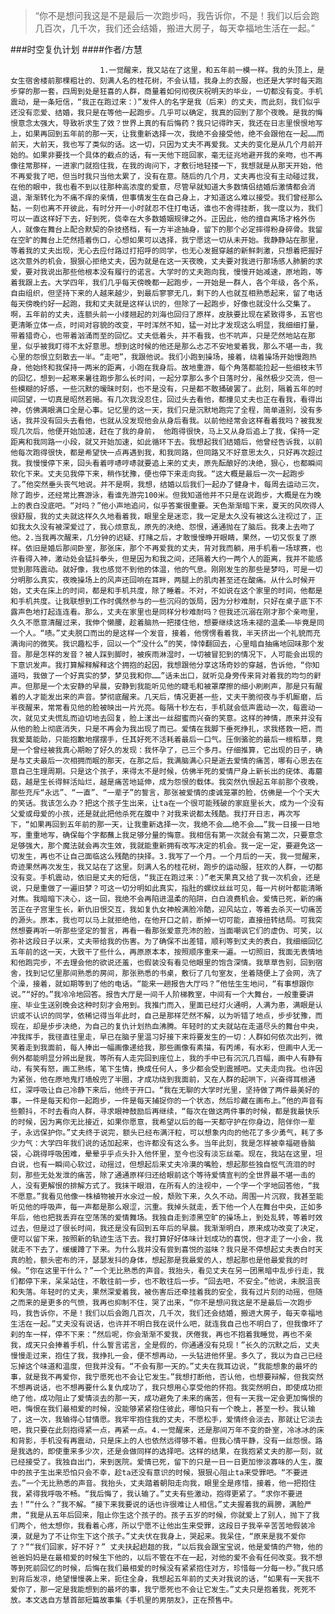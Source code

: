> “你不是想问我这是不是最后一次跑步吗，我告诉你，不是！我们以后会跑几百次，几千次，我们还会结婚，搬进大房子，每天幸福地生活在一起。”

###时空复仇计划
####作者/方慧

						1.一觉醒来，我又站在了这里，和五年前一模一样。我的头顶上，是女生宿舍楼前那棵粗壮的、刻满人名的桂花树，不会认错，我身上的衣服，也还是大学时每天跑步穿的那一套，四周到处是狂喜的人群，商量着如何彻夜庆祝明天的毕业，一切都没有变。手机震动，是一条短信，“我正在跑过来：）”发件人的名字是我（后来）的丈夫，而此刻，我们似乎还没有恋爱、结婚，我只是在等他一起跑步。几乎可以确定，我真的回到了那个夜晚。是我的悔恨意念太强大，导致祈求生了效？世界上真的有后悔药？我只记得昨天，我还在日志里恨恨地写上，如果再回到五年前的那一天，让我重新选择一次，我绝不会接受他，绝不会跟他在一起……而前天，大前天，我也写了类似的话。这一切，只因为丈夫不再爱我。丈夫的变化是从几个月前开始的。如果非要找一个具体的截点的话，有一天他下班回家，毫无征兆地避开我的亲吻，也不再像往常那样，一进家门就抱住我，在我的询问下，才敷衍地轻搂一下，我想就是从那天开始，他不再爱我了吧，但当时我只当他太累了，没有在意。随后的几个月，丈夫再也没有主动碰过我，在他的眼中，我也看不到以往那种高浓度的爱意，尽管早就知道大多数情侣结婚后激情都会消退，渐渐转化为不痛不痒的亲情，但事情发生在自己身上，才知道这么难以接受。我们曾经那么黏，一刻也离不开彼此，有时分开一小时就忍不住打电话，谁也不舍得挂断，我一度以为，我们可以一直这样好下去，好到死，侥幸在大多数婚姻规律之外。正因此，他的擅自离场才格外伤人，就像在舞台上配合默契的杂技搭档，有一方半途抽身，留下的那个必定摔得粉身碎骨。我留在空旷的舞台上茫然捂着伤口，心想如果可以选择，我宁愿这一切从未开始。我静静站在那里，等着我的丈夫出现，无心去应付路过打招呼的同学，也无心发掘穿越的新鲜刺激，只想着把握好这次意外的机会，狠狠心拒绝丈夫，因为就是在这一天夜晚，丈夫要对我进行那场感人肺腑的求爱，要对我说出那些他根本没有履行的诺言。大学时的丈夫跑向我，慢慢开始减速，原地跑，等着我跟上去。大学四年，我们几乎每天傍晚都一起跑步，一开始是一群人，各个年级，各个系，自由组织，但坚持下来的人越来越少，到最后寥寥无几，剩下的人也就互相熟悉起来，留了电话每天傍晚约好一起跑，我和丈夫就是这样认识的，但除了一起跑步，好像也就没什么交集了。啊，五年前的丈夫，连额头前一小缕翘起的刘海也回归了原样，皮肤要比现在紧致得多，五官也更清晰立体一点，时间对容貌的改变，平时浑然不知，猛一对比才发现这么明显，我细细打量，带着猎奇心，也带着汹涌而至的回忆。丈夫低着头，并不看我，也不吭声，只是茫然地站在那里，似乎被我盯得不太好意思。想到这时候的他还是那么忐忑不安地爱着我，那么不堪一击，我心里的怨恨立刻散去一半。“走吧”，我跟他说。我们小跑到操场，接着，绕着操场开始慢跑热身，他始终和我保持一两米的距离，小跑在我身后。故地重游，每个角落都能捡起一些细枝末节的回忆，想到一起寒来暑往跑步那么长时间，一起分享那么多个日落时分，虽然极少交流，但一些模糊的好感，一些沉默的暧昧时刻，也不是没有，只是都不敢捅破罢了。此刻，隔着五年的时间回望，一切真是昭然若揭。有几次我没忍住，回过头去看他，都撞见丈夫也正在看我，看得出神，仿佛满眼满口全是心事。记忆里的这一天，我们只是沉默地跑完了全程，简单道别，没有多话，我并没有回头去看他，也就从没发现他会从身后看我。以前他经常会这样看着我吗？被我发现几次后，他便开始加速，赶在了我的身前， 他跑得很快，马上又从身后追上了我，保持一定距离和我同路一小段，就又开始加速，如此循环下去。我想起我们结婚后，他曾经告诉我，以前他每次跑得很快，都是希望快一点再遇到我，和我同路，但同路又不好意思太久，只好再次超过我。我慢慢停下来，回头看着哼哧哼哧就要追上来的丈夫，原先酝酿好的决绝，狠心，也都瞬间软化下来。丈夫见我停下来，稍作犹豫，便也停下来走向我。“这大概是最后一次一起跑步了。”他突然垂头丧气地说。并不是啊，我想，结婚以后我们一起办了健身卡，每周去运动三次，除了跑步，还经常比赛游泳，看谁先游完100米。但我知道他并不只是在说跑步，大概是在为晚上的表白没底吧。“对吗？”他小声地追问，似乎答案很重要。天色渐渐暗下来，夏天的风吹得人很舒服，我的丈夫就这样久久地看着我，眼里全是迷恋，我一定是太久没有被这么注视过了，正如我太久没有被深爱过了，我心烦意乱，原先的决绝、怨恨，通通抛在了脑后。我凑上去吻了他。2.当我再次醒来，几分钟的迟疑、打赌之后，才敢慢慢睁开眼睛，果然，一切又恢复了原样。依旧是婚后那间卧室，那张床，那个不再爱我的丈夫，背对我而躺，用手机看一场球赛，也许看得入神，激动处会猛抖拳头，但是因为和我之间，还隔着大约一两个人的距离，我并不能感觉到那阵震动。就好像，我也感觉不到他的体温，他的气息。刚刚发生的那些是梦吗，可是一切分明那么真实，夜晚操场上的风声还回响在耳畔，两腿上的肌肉甚至还在酸痛。从什么时候开始，丈夫在床上的时间，都是和手机共度，除了睡着。不对，不如说在这个家里的时间，他都是和手机共度。让我联想到工作时偶然参与的一些沉闷的饭局，因为分秒难耐，只好在桌子底下不露声色地打起连连看。那么，丈夫在家里也是同样分秒难耐吗？但我还沉溺在刚才那个亲吻里，久久不愿意清醒过来，我伸个懒腰，趁着脑热一把搂住他，想要继续这场未褪的温柔——毕竟是同一个人。“啧。”丈夫脱口而出的是这样一个发音，接着，他愣愣看着我，半天挤出一个礼貌而充满询问的微笑。我识趣松手，回以一个“没什么”的笑，悻悻翻回去，心里暗自抽痛地回味那个发音。那是怎样的发音？被人踩到脚时，被疾雨淋湿时，一切被冒犯到的情况下，人可能会出现的下意识发声。我打算解释解释这个拥抱的起因，我想跟他分享这场奇妙的穿越，告诉他，“你知道吗，我做了一个好真实的梦，梦见我和你……”话未出口，就听见身旁传来背对着我的均匀的鼾声。但那是一个太安静的早晨，安静到我能听见他的睫毛和被罩摩擦的细小刷刷声，那是只有醒着的人才能发出来的声音。梦彻底醒来。几天后，情况更甚一些，丈夫干脆彻夜与手机厮磨，后半夜醒来，常常看见他的脸被映出一片光亮。每隔十秒左右，手机就会低声震动一次，每震动一次，就见丈夫慌乱而迫切地去回复，脸上漾出一丝甜蜜而兴奋的笑意。这样的神情，原来并没有从他的脸上彻底消失，只是不再会为我出现了而已。爱情在我脚下垂死挣扎，求我搭救一把，而我爱莫能助，只能抱歉地摆摆手，任其好死不活耗着最后一口气。压倒骆驼的最后一根稻草，竟是一个曾经被我真心期盼了好久的发现：我怀孕了，已三个多月。仔细推算，它出现的日子，确是与丈夫最后一次相拥而眠的那天，在那之后，我满脑满心只是逝去爱情的痛苦，哪有心思去在意自己生理周期。只是这个孩子，来得太不是时候，仿佛半死的爱情尸身上新长出的疣体、毒蘑菇，越是生长得鲜活灿烂，越是痛苦地延伸，成为怨恨的载体。我突然仇恨起五年前那个夜晚，那些充斥“永远”、“一直”、“一辈子”的誓言，那张被爱情的虔诚笼罩的脸，仿佛是一个个天大的笑话。我该怎么办？把这个孩子生出来，让ta在一个很可能残破的家庭里长大，成为一个没有父爱或母爱的小孩，还是就此把他杀死在腹中？对我来说都太残酷。我打开日志，再次写下，“如果再回到五年前的那一天，让我重新选择一次，我绝不会……绝不会……”我一日接一日地写，重重地写，确保每个字都蘸上我足够分量的悔意。我相信有第一次就会有第二次，只要意念足够强大，那个魔法就会再次生效，我就能重新拥有改写决定的机会。我一定一定，要避免这一切发生，再也不让自己面临这么残酷的抉择。3.我写了一个月。一个月后的一天，我一觉醒来，奇迹果然再次发生，我又站在了这里。刻满人名的桂花树，跑步的运动服，狂欢的人群，一切都没有变。手机震动，依旧是丈夫的短信，“我正在跑过来：）”老天果真又给了我一次机会，还是说，只是重做了一遍旧梦？可这一切分明如此真实，指肚的螺纹丝丝可见，每一片树叶都能清晰对焦。我暗暗下决心，这一回，我绝不会再陷进温柔的陷阱，白白浪费机会。爱情已死，新的痛苦正在子宫里生长，新仇旧恨交互，我如复仇女神般满脸冷酷，迎风站立，等着去杀灭一切痛苦的源头。原本，我也可以马上就拒绝他，在他开口之前，断掉一切可能，直接扭转结局。可我突然想要再听一听那些坚定的誓言，再看一看那张爱意充沛的脸，当面嘲讽它们的虚伪、可笑，以弥补这段日子以来，丈夫带给我的伤害。为了确保不出差错，顺利等到丈夫的表白，我细细回忆五年前的这一天，大致干了些什么，再原原本本，按照顺序重来一遍。一切照旧，我面无表情地和他跑完步，不去理会他的欲说还羞，也假装没有看见他眼里的饱含深情。我草草告别，回到宿舍，找到记忆里那间熟悉的房间，那张熟悉的书桌，敷衍了几句室友，坐着随便上了会网，洗了个澡，接着，就如期等到了他的电话。“能来一趟报告大厅吗？”他怯生生地问，“有事想跟你说。”“好的。”我冷冷地回答。报告大厅是一间千人阶梯教室，中间有一个大舞台，一般重要讲座、毕业生送别晚会这种时刻才会用到。我推门而入，里面已经灯火通明，人满为患，满眼是认识或不认识的同学，依稀记得当年此时，自己是那样茫然不解，以为听错了地点，步步犹豫，而现在，却是步步决绝，为自己的复仇计划热血沸腾。年轻时的丈夫就站在走道尽头的舞台中央，冲我挥手，我径直往里走，早已在脑子里温习好接下来将要发生的一切：人群如何依次出列，微笑着走到我面前，每人捧出一幅画像递给我，那些画像有素描，有丙烯，有水彩，但画中人无一例外都能明显分辨出是我，等所有人走完回到座位上，我的手中已有沉沉几百幅，画中人有静有动，有笑有怒，画工熟练，笔下生情，换成任何人，多少都会受到震撼吧。丈夫走向我。也许因为紧张，他在原地鬼打墙般兜了半圈，才成功绕到我面前，又在人群的起哄下，兴奋得耳根通红，深呼吸让自己冷静下来后，他终于开口。“我在无聊的大学时光里，坚持做了两件最美好的事，一件是每天和你一起跑步，一件是每天捕捉你的一个状态，然后珍藏在画布上。”他的声音有些颤抖，不时去看向人群，寻求眼神鼓励后再继续，“每次在做这两件事的时候，都是我最快乐的时候，因为离你无比接近，如果你愿意，我希望以后的每一天都守护在你身边，陪伴你一辈子，永远保护你。”丈夫终于说完，额头已经布满汗粒，可以想象内向的他花了多少勇气，耗了多少力气：大学四年我们说的话加起来，也许都没有这么多。当年此刻，我是怎样被幸福砸昏脑袋，心跳得呼吸困难，晕晕乎乎点头扑入他怀里，至今也没有淡忘丝毫。现在，我站在这里，坦白说，也有一瞬间心软过，动摇过，但想起后来丈夫冷漠的嘴脸，想起那些独自怄气流泪的时刻，那些无处发泄的痛苦，除了通通原样归还给眼前这个等待爱情宣判的全世界最不堪一击的人，没有更解恨的排解方式了。我抹干眼泪，在所有人的注视中，一个字一个字地回答他，“我不愿意。”我看见他像一株植物被开水氽过一般，颓败下来，久久不动。周围一片沉寂，我甚至能听见他的呼吸声，每一声都是那么艰涩，沉重。我掉头就走，丢下他一个人在舞台中央，正如多年后，他也把我丢弃在空荡荡的爱情舞场。我独自走到漆黑空旷的操场上，到处乱转，等着时效过去，但是过了很长时间，我还是没有回到五年后的早晨。我渐渐明白，原来成功改变了决定，便可以留下来，按照新的轨迹生活下去。我打算好好体味计划成功的喜悦，但才走了一小会，我就走不下去了，缓缓蹲了下来。为什么我并没有尝到喜悦的滋味？我只是不停想起丈夫表白时天真的脸，额头密布的汗，瑟瑟发抖的身体，想起那是我最爱的人，想起那也是他最爱我的时候。“你在这里干什么？”一个无比熟悉的声音。我抬头，看见丈夫在另一团黑暗中乱步行走，我们都停下来，呆呆站住，不敢往前一步，也不敢往后一步。“回去吧，不安全。”他说，未脱沮丧和失落。年轻时的丈夫，果然深爱着我，被伤害后还牵挂着我的安全，我有过片刻的动摇，但随之而来的是更多的气愤，我再也抑制不住，哭了出来，“你不是想问我这是不是最后一次跑步吗，我告诉你，不是！我们以后会跑几百次，几千次，我们还会结婚，搬进大房子，每天幸福地生活在一起。”丈夫没有说话，也许并不明白我在说什么吧，就连我自己也不明白了，但我像坏了刹的车一样，停不下来：“然后呢，你会渐渐不爱我，厌倦我，再也不抱着我睡觉，再也不亲我，成天只会捧着手机，什么誓言诺言，全是假的，你通通没有兑现！”长久的沉默之后，丈夫慢慢走过来，抱住了我，我挣扎一会，便不想再动，一头钻进他怀里。多久了，我以为自己已经忘掉这个味道和温度，但我并没有。“不会有那一天的。”丈夫在我耳边说，“我能想象的最坏的事，就是我不再爱你，我宁愿死也不会让它发生。”我想打断他，否认他，也想要辩解，但我突然不想再说话，也不想再要什么复仇成功了，我只想用心享受他的怀抱。我突然明白，即使成功拒绝了他，成功阻止了爱情淡去的那一天，成功避免了未来的痛苦，但有一天我一定会更加悔恨的吧，悔恨在我们最相爱的时候，没能够紧紧抱住彼此，哪怕只有一个晚上，甚至一秒。我认输了，这一次，我输得心甘情愿。我牢牢抱住我的丈夫，不愿松手，爱情终会淡去，那就让它淡去吧，我只要在此刻抱得紧一点，再紧一点。4.一觉醒来，还是那间万年不变的卧室，冷冰冰的床和背影，手机没有再震动，只是床上的人也依然远得够不着。但我心情平静，没有一丝怨恨。路是我选的，即使重来多少次，还是会做同样的选择吧。这样的结果，在我抱紧丈夫的那一刻，就已经接受了。我独自出门，来到医院。爱情已死，留下的只是一日一日更加惨淡寡味的人生，腹中的孩子生出来恐怕只会不幸，趁ta还没有意识的时候，狠狠心阻止ta来受罪吧。“不要进去。”一个无比熟悉的声音。我抬头，丈夫踏着朝阳走向我，眼里全是疼惜，接着，他一把抱住我，紧得我呼吸不畅。“我后悔了，我认输了。”丈夫有些激动，抱得更紧了。“求你不要进去！”“什么？”我不解。“接下来我要说的话也许很难让人相信。”丈夫握着我的肩膀，满脸严肃，“我是从五年后回来，阻止你生这个孩子的。孩子五岁的时候，你就爱上了别人，抛下了我们两个，他太想你，我看着心疼，所以宁愿不让他出生来受罪，这段日子我辛辛苦苦地假装冷漠，就是为了不让你生下这个孩子。”丈夫伏在我身上，哭起来。我呆住，“原来是我不爱你了？”“我们回家，好不好？” 丈夫扶起趔趄的我，“以后我会跟宝宝说，他是爱情的产物，他的爸爸妈妈是在最相爱的时候生下他的，以后不管在不在一起，对他的爱不会有任何改变。我不想等到死前回忆的时候，后悔在我们最相爱的时候没有紧紧抱住对方，珍惜每一分每一秒。”我只感到背后发凉，绝望慢慢袭上来，扼住全身，我想起五年前的丈夫对我说的话，“如果有一天我不爱你了，那一定是我能想到的最坏的事，我宁愿死也不会让它发生。”丈夫只是抱着我，死死不放。本文选自方慧首部短篇故事集《手机里的男朋友》，正在预售中。			  		